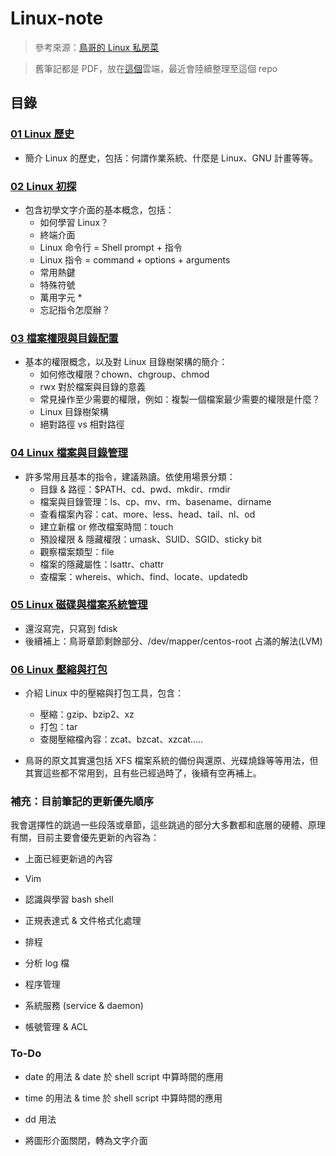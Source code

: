 ﻿# Linux-note

> 參考來源：[鳥哥的 Linux 私房菜](https://linux.vbird.org)

> 舊筆記都是 PDF，放在[這個](https://drive.google.com/drive/folders/1piXt6WAo-I7DGQd1afMOIhf2zSKbH4c2?hl=zh-tw)雲端，最近會陸續整理至這個 repo

## 目錄

### [01 Linux 歷史](./01%20Linux%20歷史/01.Linux%20歷史.md)

* 簡介 Linux 的歷史，包括：何謂作業系統、什麼是 Linux、GNU 計畫等等。

### [02 Linux 初探](./02%20Linux%20初探/02.md)

* 包含初學文字介面的基本概念，包括：
  * 如何學習 Linux？
  * 終端介面
  * Linux 命令行 = Shell prompt + 指令
  * Linux 指令 = command + options + arguments
  * 常用熱鍵
  * 特殊符號
  * 萬用字元 *
  * 忘記指令怎麼辦？

### [03 檔案權限與目錄配置](./03%20檔案權限與目錄配置/03.md)

* 基本的權限概念，以及對 Linux 目錄樹架構的簡介：
  * 如何修改權限？chown、chgroup、chmod
  * rwx 對於檔案與目錄的意義
  * 常見操作至少需要的權限，例如：複製一個檔案最少需要的權限是什麼？
  * Linux 目錄樹架構
  * 絕對路徑 vs 相對路徑

### [04 Linux 檔案與目錄管理](./04%20Linux%20檔案與目錄管理/04.md)

* 許多常用且基本的指令，建議熟讀。依使用場景分類：
    * 目錄 & 路徑：$PATH、cd、pwd、mkdir、rmdir
    * 檔案與目錄管理：ls、cp、mv、rm、basename、dirname
    * 查看檔案內容：cat、more、less、head、tail、nl、od
    * 建立新檔 or 修改檔案時間：touch
    * 預設權限 & 隱藏權限：umask、SUID、SGID、sticky bit
    * 觀察檔案類型：file
    * 檔案的隱藏屬性：lsattr、chattr
    * 查檔案：whereis、which、find、locate、updatedb

### [05 Linux 磁碟與檔案系統管理](./05%20Linux%20磁碟與檔案系統管理/05.md)

  * 還沒寫完，只寫到 fdisk
  * 後續補上：鳥哥章節剩餘部分、/dev/mapper/centos-root 占滿的解法(LVM)

### [06 Linux 壓縮與打包](./06%20壓縮%20打包%20備份/06.md)

* 介紹 Linux 中的壓縮與打包工具，包含：
  * 壓縮：gzip、bzip2、xz
  * 打包：tar
  * 查閱壓縮檔內容：zcat、bzcat、xzcat.....

* 鳥哥的原文其實還包括 XFS 檔案系統的備份與還原、光碟燒錄等等用法，但其實這些都不常用到，且有些已經過時了，後續有空再補上。

### 補充：目前筆記的更新優先順序

我會選擇性的跳過一些段落或章節，這些跳過的部分大多數都和底層的硬體、原理有關，目前主要會優先更新的內容為：

* 上面已經更新過的內容

* Vim

* 認識與學習 bash shell

* 正規表達式 & 文件格式化處理

* 排程 

* 分析 log 檔

* 程序管理

* 系統服務 (service & daemon)

* 帳號管理 & ACL

### To-Do

* date 的用法 & date 於 shell script 中算時間的應用

* time 的用法 & time 於 shell script 中算時間的應用

* dd 用法 

* 將圖形介面關閉，轉為文字介面
